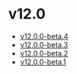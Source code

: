 # v12.0

- [v12.0.0-beta.4](v12.0.0-4.ja.md)
- [v12.0.0-beta.3](v12.0.0-3.ja.md)
- [v12.0.0-beta.2](v12.0.0-2.ja.md)
- [v12.0.0-beta.1](v12.0.0-1.ja.md)
